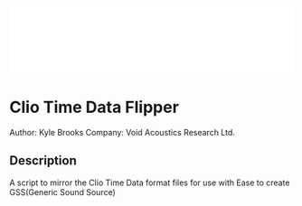 ![Void Acoustics](https://github.com/Kyle-F-Brooks/Clio-Time-Data-flipper/blob/main/Images/Void%20Logo%20%5BWHITE%5D.png)

# Clio Time Data Flipper
Author: Kyle Brooks
Company: Void Acoustics Research Ltd.

## Description
A script to mirror the Clio Time Data format files for use with Ease to create GSS(Generic Sound Source)